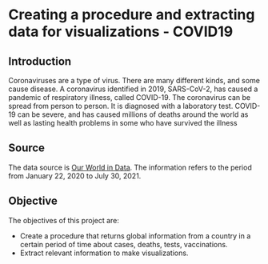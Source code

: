 # Creating a procedure and extracting data for visualizations - COVID19 #

## Introduction ##
Coronaviruses are a type of virus. There are many different kinds, and some cause disease. A coronavirus identified in 2019, SARS-CoV-2, has caused a pandemic of respiratory illness, called COVID-19. The coronavirus can be spread from person to person. It is diagnosed with a laboratory test. COVID-19 can be severe, and has caused millions of deaths around the world as well as lasting health problems in some who have survived the illness

## Source ##
The data source is [Our World in Data](https://ourworldindata.org). The information refers to the period from January 22, 2020 to July 30, 2021.

## Objective ##
The objectives of this project are:
- Create a procedure that returns global information from a country in a certain period of time about cases, deaths, tests, vaccinations.
- Extract relevant information to make visualizations.
